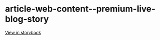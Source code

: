 # article-web-content--premium-live-blog-story

[View in storybook](https://raw.githack.com/Independent-Digital-News-and-Media-Ltd/indy-branch-review/PR-7409-sb/index.html?path=/story/article-web-content--premium-live-blog-story)